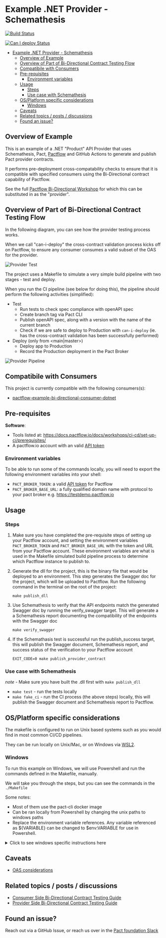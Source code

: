# Example .NET Provider - Schemathesis

<!-- Build Badge -->

[![Build Status](https://github.com/pactflow/example-bi-directional-provider-dotnet/actions/workflows/build.yml/badge.svg)](https://github.com/pactflow/example-bi-directional-provider-dotnet/actions)

<!-- Can I Deploy Badge -->

[![Can I deploy Status](https://testdemo.pactflow.io/pacticipants/pactflow-example-bi-directional-provider-dotnet/branches/main/latest-version/can-i-deploy/to-environment/production/badge.svg)](https://testdemo.pactflow.io/pacticipants/pactflow-example-bi-directional-provider-dotnet/branches/main/latest-version/can-i-deploy/to-environment/production/badge)

- [Example .NET Provider - Schemathesis](#example-net-provider---schemathesis)
  - [Overview of Example](#overview-of-example)
  - [Overview of Part of Bi-Directional Contract Testing Flow](#overview-of-part-of-bi-directional-contract-testing-flow)
  - [Compatibile with Consumers](#compatibile-with-consumers)
  - [Pre-requisites](#pre-requisites)
    - [Environment variables](#environment-variables)
  - [Usage](#usage)
    - [Steps](#steps)
    - [Use case with Schemathesis](#use-case-with-schemathesis)
  - [OS/Platform specific considerations](#osplatform-specific-considerations)
    - [Windows](#windows)
  - [Caveats](#caveats)
  - [Related topics / posts / discussions](#related-topics--posts--discussions)
  - [Found an issue?](#found-an-issue)

## Overview of Example

<!-- Provider Overview -->

This is an example of a .NET "Product" API Provider that uses Schemathesis, Pact, [Pactflow](https://pactflow.io) and GitHub Actions to generate and publish Pact provider contracts.

It performs pre-deployment cross-compatability checks to ensure that it is compatible with specified consumers using the Bi-Directional contract capability of Pactflow.

<!-- General -->

See the full [Pactflow Bi-Directional Workshop](https://docs.pactflow.io/docs/workshops/bi-directional-contract-testing) for which this can be substituted in as the "provider".

## Overview of Part of Bi-Directional Contract Testing Flow

<!-- Provider Overview -->

In the following diagram, you can see how the provider testing process works.

When we call "can-i-deploy" the cross-contract validation process kicks off on Pactflow, to ensure any consumer consumes a valid subset of the OAS for the provider.

![Provider Test](docs/provider-scope.png "Provider Test")

The project uses a Makefile to simulate a very simple build pipeline with two stages - test and deploy.

When you run the CI pipeline (see below for doing this), the pipeline should perform the following activities (simplified):

* Test
  * Run tests to check spec compliance with openAPI spec
  * Create branch tag via Pact CLI
  * Publish openAPI spec, along with a version with the name of the current branch
  * Check if we are safe to deploy to Production with `can-i-deploy` (ie. has the cross-contract validation has been successfully performed)
* Deploy (only from <main|master>)
  * Deploy app to Production
  * Record the Production deployment in the Pact Broker

![Provider Pipeline](docs/provider-pipeline.png "Provider Pipeline")


## Compatibile with Consumers

<!-- Consumer Compatability -->

This project is currently compatible with the following consumers(s):

<!-- * [pactflow-example-bi-directional-consumer-nock](https://github.com/pactflow/example-bi-directional-consumer-nock)
* [pactflow-example-bi-directional-consumer-msw](https://github.com/pactflow/example-bi-directional-consumer-msw)
* [pactflow-example-bi-directional-consumer-wiremock](https://github.com/pactflow/example-bi-directional-consumer-wiremock)
* [pactflow-example-bi-directional-consumer-mountebank](https://github.com/pactflow/example-bi-directional-consumer-mountebank) -->
* [pactflow-example-bi-directional-consumer-dotnet](https://github.com/pactflow/example-bi-directional-consumer-dotnet)

<!-- See [Environment variables](#environment-variables) on how to set these up -->

  
## Pre-requisites

**Software**:

- Tools listed at: https://docs.pactflow.io/docs/workshops/ci-cd/set-up-ci/prerequisites/
- A pactflow.io account with an valid [API token](https://docs.pactflow.io/docs/getting-started/#configuring-your-api-token)

### Environment variables

To be able to run some of the commands locally, you will need to export the following environment variables into your shell:

- `PACT_BROKER_TOKEN`: a valid [API token](https://docs.pactflow.io/docs/getting-started/#configuring-your-api-token) for Pactflow
- `PACT_BROKER_BASE_URL`: a fully qualified domain name with protocol to your pact broker e.g. https://testdemo.pactflow.io
  
## Usage

### Steps

  1. Make sure you have completed the pre-requisite steps of setting up your Pactflow account, and setting the environment variables `PACT_BROKER_TOKEN` and `PACT_BROKER_BASE_URL` with the token and URL from your Pactflow account. These environment variables are what is used in the Makefile simulated build pipeline process to determine which Pactflow instance to publish to.

  2. Generate the dll for the project, this is the binary file that would be deployed to an environment. This step generates the Swagger doc for the project, which will be uploaded to Pactflow. Run the following command in the terminal on the root of the project:

      `make publish_dll`

  3. Use Schemathesis to verify that the API endpoints match the generated Swagger doc by running the verify_swagger target. This will generate a a Schemathesis report documenting the compatibility of the endpoints with the Swagger doc

      `make verify_swagger`

  4. If the Schemathasis test is successful run the publish_success target, this will publish the Swagger document, Schemathesis report, and success status of the verification to your Pactflow account

      `EXIT_CODE=0 make publish_provider_contract`

### Use case with Schemathesis

_note_ - Make sure you have built the .dll first with `make publish_dll`

* `make test` - run the tests locally
* `make fake_ci` - run the CI process (the above steps) locally, this will publish the Swagger document and Schemathesis report to Pactflow.

## OS/Platform specific considerations

The makefile is configured to run on Unix based systems such as you would find in most common CI/CD pipelines. 

They can be run locally on Unix/Mac, or on Windows via [WSL2](https://docs.microsoft.com/en-us/windows/wsl/install). 

### Windows 

To run this example on Windows, we will use Powershell and run the commands defined in the Makefile, manually.

We will take you through the steps, but you can see the commands in the `./Makefile`

Some notes:

* Most of them use the pact-cli docker image
* Can be ran locally from Powershell by changing the unix paths to windows paths
* Replace the environment variable references. Any variable referenced as ${VARIABLE} can be changed to $env:VARIABLE for use in Powershell.

<details>
  <summary>Click to see windows specific instructions here</summary>


  1. Publish the example in Visual Studio, or by using the dotnet CLI to run `dotnet publish` in the same directory as the example solution. This will generate a .dll and also generates the swagger doc.

  2. Next we can use Schemathesis to test the API against our generated swagger doc. Start the example project in Visual Studio or via dotnet cli from the project root:

      ```
      dotnet run --project .\example-bi-directional-provider-dotnet
      ```
      In powershell in the root directory (you'll need a new window if you are using dotnet CLI to run the app) use docker run to perform the Schemathesis test. This will check the API implements the swagger doc accurately and output the results to report.txt. Once this is generated the API can be shut down again

      ```
      docker run --net="host" schemathesis/schemathesis:stable run --stateful=links --checks all http://host.docker.internal:9000/swagger/v1/swagger.json > report.txt
      ```

  3. Now that the Swagger doc is generated and verified the contract can be published to Pactflow. The easiest way to do this via windows is using our standalone tools. See [here](https://docs.pactflow.io/docs/bi-directional-contract-testing/contracts/oas#publishing-the-provider-contract--results-to-pactflow) for cross platform instructions.

  4. Check can-i-deploy to see if your provider contract is compatible with current consumers. 
   
   In Powershell 
   
   * set the environment variable $env:PACTICIPANT to the name of the provider in the url for step 3.
   
  5. Set the environment variable $env:GIT_COMMIT to the same thing as in step 3.

      This tells pactflow which provider contract and version to perform the can-i-deploy check on.
      
       Run the can-i-deploy check using the pact-cli docker container:

      ```
      docker run --rm -v <path_to_project_root>:<path_to_project_root> -e PACT_BROKER_BASE_URL -e PACT_BROKER_TOKEN pactfoundation/pact-cli broker can-i-deploy --pacticipant $env:PACTICIPANT --version $env:GIT_COMMIT --to-environment production
      ```

</details>


## Caveats

- [OAS considerations](https://docs.pactflow.io/docs/bi-directional-contract-testing/contracts/oas#considerations)

## Related topics / posts / discussions

- [Consumer Side Bi-Directional Contract Testing Guide](https://docs.pactflow.io/docs/bi-directional-contract-testing/consumer)
- [Provider Side Bi-Directional Contract Testing Guide](https://docs.pactflow.io/docs/bi-directional-contract-testing/provider)

## Found an issue?

Reach out via a GitHub Issue, or reach us over in the [Pact foundation Slack](https://slack.pact.io)
